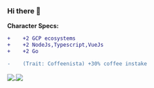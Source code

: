 ### Hi there 👋

**Character Specs:**
```diff
+    +2 GCP ecosystems
+    +2 NodeJs,Typescript,VueJs
+    +2 Go

-    (Trait: Coffeenista) +30% coffee instake
```


<a href="https://github.com/weezqyd">
  <img align="center" src="https://github-readme-stats.vercel.app/api?username=weezqyd&count_private=true&show_icons=true&include_all_commits=true" />
</a>
<a href="https://github.com/meta">
  <img align="center" src="https://github-readme-stats.vercel.app/api/top-langs/?username=weezqyd&layout=compact" />
</a>


<!--
**weezqyd/weezqyd** is a ✨ _special_ ✨ repository because its `README.md` (this file) appears on your GitHub profile.

Here are some ideas to get you started:

- 🔭 I’m currently working on ...
- 🌱 I’m currently learning ...
- 👯 I’m looking to collaborate on ...
- 🤔 I’m looking for help with ...
- 💬 Ask me about ...
- 📫 How to reach me: ...
- 😄 Pronouns: ...
- ⚡ Fun fact: ...
-->
